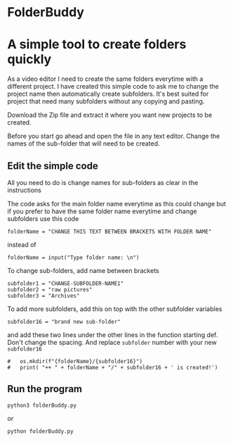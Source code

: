 # FolderBuddy

# A simple tool to create folders quickly

As a video editor I need to create the same folders everytime with a different project. I have created this simple code to ask me to change the project name then automatically create subfolders. It's best suited for project that need many subfolders without any copying and pasting.

Download the Zip file and extract it where you want new projects to be created. 

Before you start go ahead and open the file in any text editor. Change the names of the sub-folder that will need to be created. 

## Edit the simple code

All you need to do is change names for sub-folders as clear in the instructions

The code asks for the main folder name everytime as this could change but if you prefer to have the same folder name everytime and change subfolders use this code

```folderName = "CHANGE THIS TEXT BETWEEN BRACKETS WITH FOLDER NAME"```

instead of 

```folderName = input("Type folder name: \n")```

To change sub-folders, add name between brackets

``` 
subfolder1 = "CHANGE-SUBFOLDER-NAME1"
subfolder2 = "raw pictures"
subfolder3 = "Archives"

```

To add more subfolders, add this on top with the other subfolder variables

```
subfolder16 = "brand new sub-folder"
```

and add these two lines under the other lines in the function starting def. Don't change the spacing. And replace `subfolder` number with your new `subfolder16`

```
#	os.mkdir(f"{folderName}/{subfolder16}")
#	print( "++ " + folderName + "/" + subfolder16 + ' is created!')   
```


## Run the program

```
python3 folderBuddy.py
```
or
```
python folderBuddy.py
```

